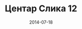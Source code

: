 ---
layout: default
modal-id: 1
date: 2014-07-18
img: centar/DSC_0270.jpg
alt: image-alt
store: Centar
title: Центар Слика 12
description: Intro LINQ is query language for C and VB introduced in .NET 3.5 and VS 2008. LINQ simplifies querying by offering one unified language to query different types of data sources. In order to use LINQ to query data source we need LINQ provider. Many providers are posted here and there is option to create our own providers, so basically you can query everything with the right provider. This means that a single query can be used to query data from DB, XML, lists etc.. Query SyntaxLINQ queries can be written in two basic ways.

---